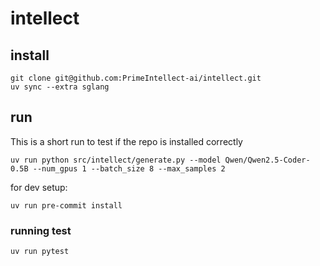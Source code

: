 # intellect


## install

```
git clone git@github.com:PrimeIntellect-ai/intellect.git
uv sync --extra sglang
```

## run

This is a short run to test if the repo is installed correctly

```
uv run python src/intellect/generate.py --model Qwen/Qwen2.5-Coder-0.5B --num_gpus 1 --batch_size 8 --max_samples 2
```

for dev setup:

```
uv run pre-commit install
```


### running test

```
uv run pytest
```



